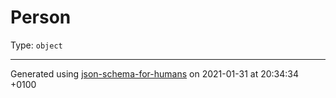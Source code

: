 # Person

Type: `object`

----------------------------------------------------------------------------------------------------------------------------
Generated using [json-schema-for-humans](https://github.com/coveooss/json-schema-for-humans) on 2021-01-31 at 20:34:34 +0100